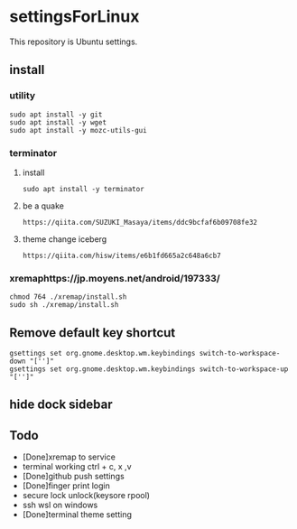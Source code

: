 # settingsForLinux
This repository is Ubuntu settings.

## install
### utility
```shell
sudo apt install -y git
sudo apt install -y wget
sudo apt install -y mozc-utils-gui
```

### terminator
1. install
    ```shell
    sudo apt install -y terminator
    ```
2. be a quake
    ```
    https://qiita.com/SUZUKI_Masaya/items/ddc9bcfaf6b09708fe32
    ```
3. theme change iceberg
    ```
    https://qiita.com/hisw/items/e6b1fd665a2c648a6cb7
    ```

### xremaphttps://jp.moyens.net/android/197333/
```shell
chmod 764 ./xremap/install.sh
sudo sh ./xremap/install.sh
```

## Remove default key shortcut
```shell
gsettings set org.gnome.desktop.wm.keybindings switch-to-workspace-down "['']"
gsettings set org.gnome.desktop.wm.keybindings switch-to-workspace-up "['']"
```

## hide dock sidebar
<!-- https://jp.moyens.net/android/197333/ -->

## Todo
- [Done]xremap to service
- terminal working ctrl + c, x ,v
- [Done]github push settings
- [Done]finger print login
- secure lock unlock(keysore rpool)
- ssh wsl on windows
- [Done]terminal theme setting
